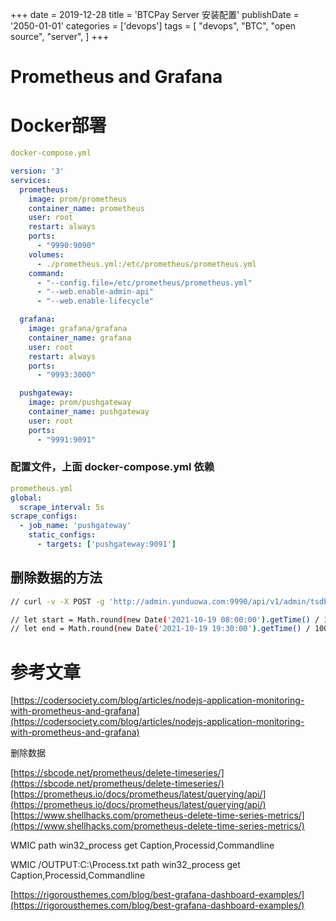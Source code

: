 +++
date = 2019-12-28
title = 'BTCPay Server 安装配置'
publishDate = '2050-01-01'
categories = ['devops']
tags = [
    "devops",
    "BTC",
    "open source",
    "server",
]
+++


# Prometheus and Grafana

# **Docker部署**

```yaml
docker-compose.yml

version: '3'
services:
  prometheus:
    image: prom/prometheus
    container_name: prometheus
    user: root
    restart: always
    ports:
      - "9990:9090"
    volumes:
      - ./prometheus.yml:/etc/prometheus/prometheus.yml
    command:
      - "--config.file=/etc/prometheus/prometheus.yml"
      - "--web.enable-admin-api"
      - "--web.enable-lifecycle"

  grafana:
    image: grafana/grafana
    container_name: grafana
    user: root
    restart: always
    ports:
      - "9993:3000"

  pushgateway:
    image: prom/pushgateway
    container_name: pushgateway
    user: root
    ports:
      - "9991:9091"
```

### 配置文件，上面 docker-compose.yml 依赖

```yaml
prometheus.yml
global:
  scrape_interval: 5s
scrape_configs:
  - job_name: 'pushgateway'
    static_configs:
      - targets: ['pushgateway:9091']
```

## 删除数据的方法

```bash
// curl -v -X POST -g 'http://admin.yunduowa.com:9990/api/v1/admin/tsdb/delete_series?match[]=fwm_active_users&match[]=fwm_energy_total&match[]=fwm_energy_users&match[]=fwm_total_users&start=1634601600&end=1634643000'

// let start = Math.round(new Date('2021-10-19 08:00:00').getTime() / 1000)
// let end = Math.round(new Date('2021-10-19 19:30:00').getTime() / 1000)
```

# 参考文章

[https://codersociety.com/blog/articles/nodejs-application-monitoring-with-prometheus-and-grafana](https://codersociety.com/blog/articles/nodejs-application-monitoring-with-prometheus-and-grafana) 

删除数据

[https://sbcode.net/prometheus/delete-timeseries/](https://sbcode.net/prometheus/delete-timeseries/)[https://prometheus.io/docs/prometheus/latest/querying/api/](https://prometheus.io/docs/prometheus/latest/querying/api/)[https://www.shellhacks.com/prometheus-delete-time-series-metrics/](https://www.shellhacks.com/prometheus-delete-time-series-metrics/)

WMIC path win32_process get Caption,Processid,Commandline

WMIC /OUTPUT:C:\Process.txt path win32_process get Caption,Processid,Commandline

[https://rigorousthemes.com/blog/best-grafana-dashboard-examples/](https://rigorousthemes.com/blog/best-grafana-dashboard-examples/)